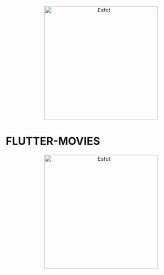 <div>
<p align='center'>
<img src="https://github.com/Einarr07/Flutter_movies/assets/85316345/e9130078-6e67-461b-b8c7-f09d3b2f32b9" alt="Esfot" width="300px">
</p>
</div>

# FLUTTER-MOVIES
<div>
<p align='center'>
<img src="https://esfot.epn.edu.ec/images/headers/logo_esfot_buho.png" alt="Esfot" width="300px">
</p>
</div>
